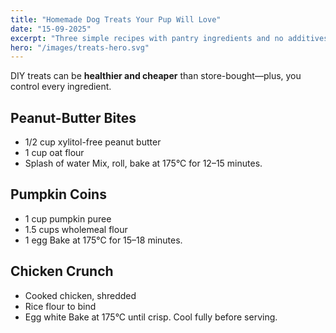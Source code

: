 ```yaml
---
title: "Homemade Dog Treats Your Pup Will Love"
date: "15-09-2025"
excerpt: "Three simple recipes with pantry ingredients and no additives."
hero: "/images/treats-hero.svg"
---
```


DIY treats can be **healthier and cheaper** than store-bought—plus, you control every ingredient.

## Peanut-Butter Bites
- 1/2 cup xylitol-free peanut butter
- 1 cup oat flour
- Splash of water
Mix, roll, bake at 175°C for 12–15 minutes.

## Pumpkin Coins
- 1 cup pumpkin puree
- 1.5 cups wholemeal flour
- 1 egg
Bake at 175°C for 15–18 minutes.

## Chicken Crunch
- Cooked chicken, shredded
- Rice flour to bind
- Egg white
Bake at 175°C until crisp. Cool fully before serving.
